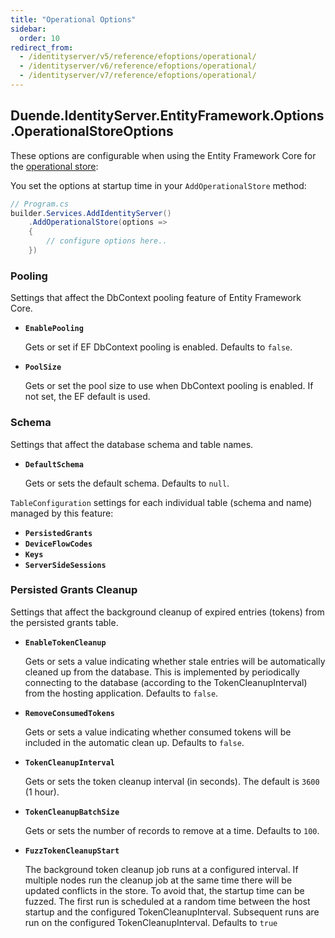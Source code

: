 ```yaml
---
title: "Operational Options"
sidebar:
  order: 10
redirect_from:
  - /identityserver/v5/reference/efoptions/operational/
  - /identityserver/v6/reference/efoptions/operational/
  - /identityserver/v7/reference/efoptions/operational/
---
```


## Duende.IdentityServer.EntityFramework.Options.OperationalStoreOptions

These options are configurable when using the Entity Framework Core for
the [operational store](/identityserver/data/operational):

You set the options at startup time in your `AddOperationalStore` method:

```cs
// Program.cs
builder.Services.AddIdentityServer()
    .AddOperationalStore(options =>
    {
        // configure options here..
    })
```

### Pooling

Settings that affect the DbContext pooling feature of Entity Framework Core.

* **`EnablePooling`**

  Gets or set if EF DbContext pooling is enabled. Defaults to `false`.


* **`PoolSize`**

  Gets or set the pool size to use when DbContext pooling is enabled. If not set, the EF default is used.

### Schema

Settings that affect the database schema and table names.

* **`DefaultSchema`**

  Gets or sets the default schema. Defaults to `null`.

`TableConfiguration` settings for each individual table (schema and name) managed by this feature:

* **`PersistedGrants`**
* **`DeviceFlowCodes`**
* **`Keys`**
* **`ServerSideSessions`**

### Persisted Grants Cleanup

Settings that affect the background cleanup of expired entries (tokens) from the persisted grants table.

* **`EnableTokenCleanup`**

  Gets or sets a value indicating whether stale entries will be automatically cleaned up from the database.
  This is implemented by periodically connecting to the database (according to the TokenCleanupInterval) from the
  hosting application.
  Defaults to `false`.

* **`RemoveConsumedTokens`**

  Gets or sets a value indicating whether consumed tokens will be included in the automatic clean up.
  Defaults to `false`.

* **`TokenCleanupInterval`**

  Gets or sets the token cleanup interval (in seconds). The default is `3600` (1 hour).

* **`TokenCleanupBatchSize`**

  Gets or sets the number of records to remove at a time. Defaults to `100`.

* **`FuzzTokenCleanupStart`**

  The background token cleanup job runs at a configured interval. If multiple nodes run the cleanup
  job at the same time there will be updated conflicts in the store. To avoid that, the startup time
  can be fuzzed. The first run is scheduled at a random time between the host startup and the configured
  TokenCleanupInterval. Subsequent runs are run on the configured TokenCleanupInterval. Defaults to `true`


